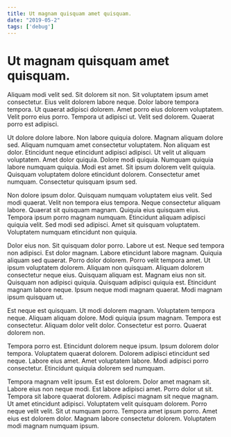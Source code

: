 ```yaml
---
title: Ut magnam quisquam amet quisquam.
date: "2019-05-2"
tags: ['debug']
---
```


# Ut magnam quisquam amet quisquam.

Aliquam modi velit sed. Sit dolorem sit non. Sit voluptatem ipsum amet consectetur. Eius velit dolorem labore neque. Dolor labore tempora tempora. Ut quaerat adipisci dolorem. Amet porro eius dolorem voluptatem. Velit porro eius porro. Tempora ut adipisci ut. Velit sed dolorem. Quaerat porro est adipisci.

Ut dolore dolore labore. Non labore quiquia dolore. Magnam aliquam dolore sed. Aliquam numquam amet consectetur voluptatem. Non aliquam est dolor. Etincidunt neque etincidunt adipisci adipisci. Ut velit ut aliquam voluptatem. Amet dolor quiquia. Dolore modi quiquia. Numquam quiquia labore numquam quiquia. Modi est amet. Sit ipsum dolorem velit quiquia. Quisquam voluptatem dolore etincidunt dolorem. Consectetur amet numquam. Consectetur quisquam ipsum sed.

Non dolore ipsum dolor. Quisquam numquam voluptatem eius velit. Sed modi quaerat. Velit non tempora eius tempora. Neque consectetur aliquam labore. Quaerat sit quisquam magnam. Quiquia eius quisquam eius. Tempora ipsum porro magnam numquam. Etincidunt aliquam adipisci quiquia velit. Sed modi sed adipisci. Amet sit quisquam voluptatem. Voluptatem numquam etincidunt non quiquia.

Dolor eius non. Sit quisquam dolor porro. Labore ut est. Neque sed tempora non adipisci. Est dolor magnam. Labore etincidunt labore magnam. Quiquia aliquam sed quaerat. Porro dolor dolorem. Porro velit tempora amet. Ut ipsum voluptatem dolorem. Aliquam non quisquam. Aliquam dolorem consectetur neque eius. Quisquam aliquam est. Magnam eius non sit. Quisquam non adipisci quiquia. Quisquam adipisci quiquia est. Etincidunt magnam labore neque. Ipsum neque modi magnam quaerat. Modi magnam ipsum quisquam ut.

Est neque est quisquam. Ut modi dolorem magnam. Voluptatem tempora neque. Aliquam aliquam dolore. Modi quiquia ipsum magnam. Tempora est consectetur. Aliquam dolor velit dolor. Consectetur est porro. Quaerat dolorem non.

Tempora porro est. Etincidunt dolorem neque ipsum. Ipsum dolorem dolor tempora. Voluptatem quaerat dolorem. Dolorem adipisci etincidunt sed neque. Labore eius amet. Amet voluptatem labore. Modi adipisci porro consectetur. Etincidunt quiquia dolorem sed numquam.

Tempora magnam velit ipsum. Est est dolorem. Dolor amet magnam sit. Labore eius non neque modi. Est labore adipisci amet. Porro dolor ut sit. Tempora sit labore quaerat dolorem. Adipisci magnam sit neque magnam. Ut amet etincidunt adipisci. Voluptatem velit quisquam dolorem. Porro neque velit velit. Sit ut numquam porro. Tempora amet ipsum porro. Amet eius est dolorem dolor. Magnam labore consectetur dolorem. Voluptatem modi magnam numquam ipsum.
